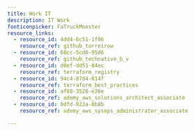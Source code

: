 ```yaml
---
title: Work IT
description: IT Work
fonticonpicker: FaTruckMonster
resource_links:
  - resource_id: 4dd4-6c51-1f06
    resource_ref: github_torreirow
  - resource_id: 60cc-5cd6-95d6
    resource_ref: github_technative_b_v
  - resource_id: d0ef-dd51-84ec
    resource_ref: terraform_registry
  - resource_id: 94c4-87d4-814f
    resource_ref: terraform_best_practices
  - resource_id: af88-3526-e36e
    resource_ref: udemy_aws_solutions_architect_associate
  - resource_id: 0dfd-822a-8b8b
    resource_ref: udemy_aws_sysops_administrator_associate

---
```














